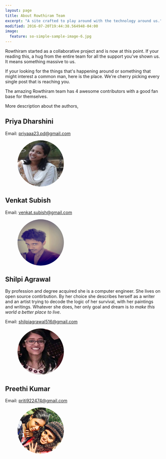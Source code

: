 ```yaml
---
layout: page
title: About Rowthiram Team
excerpt: "A site crafted to play around with the technology around us."
modified: 2016-07-20T19:44:38.564948-04:00
image:
  feature: so-simple-sample-image-6.jpg
---
```


Rowthiram started as a collaborative project and is now at this point. If your reading this, a hug from the entire team for all the support you've shown us. It means something massive to us.

If your looking for the things that's happening around or something that might interest a common man, here is the place. We're cherry picking every single post that is reaching you.

The amazing Rowthiram team has 4 awesome contributors with a good fan base for themselves.

More description about the authors,

## Priya Dharshini

Email: <a href="mailto:priyaaa23.pd@gmail.com"> priyaaa23.pd@gmail.com </a>

<figure>
	<img style=" height: 150px; width: 150px; border-radius: 50%;" src="/images/priya_dharsini.jpg">
</figure>

## Venkat Subish

Email: <a href="mailto:venkat.subish@gmail.com"> venkat.subish@gmail.com </a>

<figure>
	<img style=" height: 150px; width: 150px; border-radius: 50%;" src="/images/venkat_subish.jpg">
</figure>


## Shilpi Agrawal
By profession and degree acquired she is a computer engineer. She lives on open source contirbution. By her choice  she describes herself as a writer and an artist trying to decode the logic of her survival, with her paintings and writings. Whatever she does, her only goal and dream is _to make this world a better place to live_.  

Email: <a href="mailto:shilpiagrawal516@gmail.com"> shilpiagrawal516@gmail.com </a>

<figure>
	<img style="; height: 150px; width: 150px; border-radius: 50%;" src="/images/shilpi_agrawal.jpg">
</figure>


## Preethi Kumar

Email: <a href="mailto:priti922474@gmail.com"> priti922474@gmail.com </a>

<figure>
	<img style="  height: 150px; width: 150px; border-radius: 50%;" src="/images/preethi_kr.jpg">
</figure>
